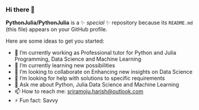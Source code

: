 ### Hi there 👋

**PythonJulia/PythonJulia** is a ✨ _special_ ✨ repository because its `README.md` (this file) appears on your GitHub profile.

Here are some ideas to get you started:

- 🔭 I’m currently working as Professional tutor for Python and Julia Programming, Data Science and Machine Learning
- 🌱 I’m currently learning new possibilities
- 👯 I’m looking to collaborate on Enhancing new insights on Data Science
- 🤔 I’m looking for help with solutions to specific requirements
- 💬 Ask me about Python, Julia Data Science and Machine Learning
- 📫 How to reach me: sriramoju.harish@outlook.com
- ⚡ Fun fact: Savvy
